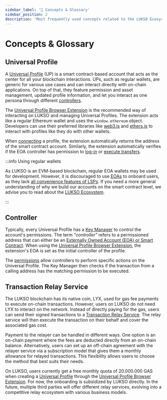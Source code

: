 ```yaml
---
sidebar_label: '📑 Concepts & Glossary'
sidebar_position: 2
description: 'Most frequently used concepts related to the LUKSO Ecosystem: Universal Profiles, Controllers, Transaction Relay Service'
---
```


# Concepts & Glossary

## Universal Profile

A [Universal Profile](../standards/universal-profile/introduction.md) (UP) is a smart contract-based account that acts as the center for all your blockchain interactions. UPs, such as regular wallets, are generic for various use cases and can interact directly with on-chain applications. On top of that, they feature permission and asset management, updated profile information, and let you interact as one persona through different [controllers](#controller).

The [Universal Profile Browser Extension](/install-up-browser-extension) is the recommended way of interacting on LUKSO and managing Universal Profiles. The extension acts like a regular Ethereum wallet and uses the `window.ethereum` object. Developers can use their preferred libraries like [web3.js](https://web3js.readthedocs.io/) and [ethers.js](https://docs.ethers.org/) to interact with profiles like they do with other wallets.

When [connecting](https://docs.lukso.tech/learn/dapp-developer/connect-profile.md) a profile, the extension automatically returns the address of the smart contract account. Similarly, the extension automatically verifies if the EOA controller has permission to [log-in](../learn/dapp-developer/siwe.md) or [execute transfers](../learn/dapp-developer/transfer-lyx.md).

:::info Using regular wallets

As LUKSO is an EVM-based blockchain, regular EOA wallets may be used for development. However, it is discouraged to use [EOAs](https://ethereum.org/en/developers/docs/accounts/#types-of-account) to onboard users, as they lack [all convenience features of LSPs](../faq/onboarding/lukso-standards.md#what-are-the-main-features-of-lsps). If you need a more general understanding of why we build our accounts on the smart contract level, we advise you to read about the [LUKSO Ecosystem](https://medium.com/lukso/lukso-ecosystem-part-1-4c3f5d67b081).

:::

## Controller

Typically, every Universal Profile has a [Key Manager](../standards/universal-profile/lsp6-key-manager.md) to control the account's permissions. The term _"controller"_ refers to a permissioned address that can either be an [Externally Owned Account (EOA) or Smart Contract](https://ethereum.org/en/developers/docs/accounts/#types-of-account). When using the [Universal Profile Browser Extension](/install-up-browser-extension), the extension's EOA is set as the initial controller of the profile.

The [permissions](../standards/universal-profile/lsp6-key-manager.md#permissions) allow controllers to perform specific actions on the Universal Profile. The Key Manager then checks if the transaction from a calling address has the matching permission to be executed.

## Transaction Relay Service

The LUKSO blockchain has its native coin, LYX, used for gas fee payments to execute on-chain transactions. However, users on LUKSO do not need LYX to interact on the network. Instead of directly paying for the gas, users can send their signed transactions to a [Transaction Relay Service](../standards/relayer-api.md). The relay service will then execute the transaction on their behalf and cover the associated gas cost.

Payment to the relayer can be handled in different ways. One option is an on-chain payment where the fees are deducted directly from an on-chain balance. Alternatively, users can set up an off-chain agreement with the relayer service via a subscription model that gives them a monthly allowance for relayed transactions. This flexibility allows users to choose the method that best suits their needs.

On LUKSO, users currently get a free monthly quota of 20.000.000 GAS when creating a [Universal Profile](../standards/universal-profile/introduction.md) through the [Universal Profile Browser Extension](/install-up-browser-extension). For now, the onboarding is subsidized by LUKSO directly. In the future, multiple third parties will offer different relay services, evolving into a competitive relay ecosystem with various business models.
